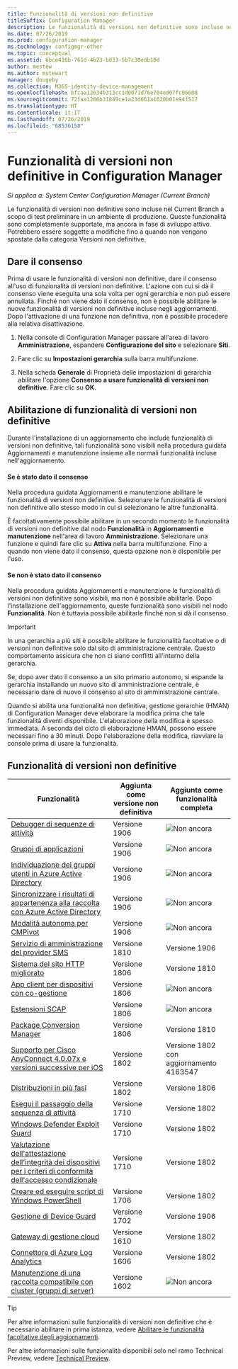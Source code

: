 ```yaml
---
title: Funzionalità di versioni non definitive
titleSuffix: Configuration Manager
description: Le funzionalità di versioni non definitive sono incluse nel Current Branch a scopo di test preliminare in un ambiente di produzione.
ms.date: 07/26/2019
ms.prod: configuration-manager
ms.technology: configmgr-other
ms.topic: conceptual
ms.assetid: 6bce416b-761d-4b23-bd33-5b7c30edb10d
author: mestew
ms.author: mstewart
manager: dougeby
ms.collection: M365-identity-device-management
ms.openlocfilehash: bfcaa12634b313cc1d0071d76e704ed07fc06608
ms.sourcegitcommit: 72faa1266b31849ce1a23d661a1620b01e94f517
ms.translationtype: HT
ms.contentlocale: it-IT
ms.lasthandoff: 07/26/2019
ms.locfileid: "68536158"
---
```

# <a name="pre-release-features-in-configuration-manager"></a>Funzionalità di versioni non definitive in Configuration Manager

*Si applica a: System Center Configuration Manager (Current Branch)*

Le funzionalità di versioni non definitive sono incluse nel Current Branch a scopo di test preliminare in un ambiente di produzione. Queste funzionalità sono completamente supportate, ma ancora in fase di sviluppo attivo. Potrebbero essere soggette a modifiche fino a quando non vengono spostate dalla categoria Versioni non definitive.



## <a name="give-consent"></a>Dare il consenso  

Prima di usare le funzionalità di versioni non definitive, dare il consenso all'uso di funzionalità di versioni non definitive. L'azione con cui si dà il consenso viene eseguita una sola volta per ogni gerarchia e non può essere annullata. Finché non viene dato il consenso, non è possibile abilitare le nuove funzionalità di versioni non definitive incluse negli aggiornamenti. Dopo l'attivazione di una funzione non definitiva, non è possibile procedere alla relativa disattivazione.

1. Nella console di Configuration Manager passare all'area di lavoro **Amministrazione**, espandere **Configurazione del sito** e selezionare **Siti**.  

2. Fare clic su **Impostazioni gerarchia** sulla barra multifunzione.  

3. Nella scheda **Generale** di Proprietà delle impostazioni di gerarchia abilitare l'opzione **Consenso a usare funzionalità di versioni non definitive**. Fare clic su **OK**.  



## <a name="enabling-pre-release-features"></a>Abilitazione di funzionalità di versioni non definitive

Durante l'installazione di un aggiornamento che include funzionalità di versioni non definitive, tali funzionalità sono visibili nella procedura guidata Aggiornamenti e manutenzione insieme alle normali funzionalità incluse nell'aggiornamento.

#### <a name="if-you-have-given-consent"></a>Se è stato dato il consenso
Nella procedura guidata Aggiornamenti e manutenzione abilitare le funzionalità di versioni non definitive. Selezionare le funzionalità di versioni non definitive allo stesso modo in cui si selezionano le altre funzionalità.     

È facoltativamente possibile abilitare in un secondo momento le funzionalità di versioni non definitive dal nodo **Funzionalità** in **Aggiornamenti e manutenzione** nell'area di lavoro **Amministrazione**. Selezionare una funzione e quindi fare clic su **Attiva** nella barra multifunzione. Fino a quando non viene dato il consenso, questa opzione non è disponibile per l'uso.

#### <a name="if-you-havent-given-consent"></a>Se non è stato dato il consenso
Nella procedura guidata Aggiornamenti e manutenzione le funzionalità di versioni non definitive sono visibili, ma non è possibile abilitarle. Dopo l'installazione dell'aggiornamento, queste funzionalità sono visibili nel nodo **Funzionalità**. Non è tuttavia possibile abilitarle finché non si dà il consenso.


> [!Important]  
> In una gerarchia a più siti è possibile abilitare le funzionalità facoltative o di versioni non definitive solo dal sito di amministrazione centrale. Questo comportamento assicura che non ci siano conflitti all'interno della gerarchia. <!--507197-->  
> 
> Se, dopo aver dato il consenso a un sito primario autonomo, si espande la gerarchia installando un nuovo sito di amministrazione centrale, è necessario dare di nuovo il consenso al sito di amministrazione centrale.  

Quando si abilita una funzionalità non definitiva, gestione gerarchie (HMAN) di Configuration Manager deve elaborare la modifica prima che tale funzionalità diventi disponibile. L'elaborazione della modifica è spesso immediata. A seconda del ciclo di elaborazione HMAN, possono essere necessari fino a 30 minuti. Dopo l'elaborazione della modifica, riavviare la console prima di usare la funzionalità.



## <a name="bkmk_table"></a>Funzionalità di versioni non definitive

<!--Note/tip for target article

> [!Note]  
> In this version of Configuration Manager, <feature name> is a pre-release feature. To enable it, see [Pre-release features](/sccm/core/servers/manage/pre-release-features).  


> [!Tip]  
> This feature was first introduced in version 1702 as a [pre-release feature](/sccm/core/servers/manage/pre-release-features). Beginning with version 1906, it's no longer a pre-release feature.  

-->

<!-- With each current branch release, to help purge this list a bit, remove any entries that were added as a full feature in a version that's no longer supported -->
| Funzionalità          | Aggiunta come versione non definitiva | Aggiunta come funzionalità completa |  
|------------------|----------------------|-------------------------|
| [Debugger di sequenze di attività](/sccm/osd/deploy-use/debug-task-sequence) <!--3612274,C3F37661-69E4-4D53-A39C-5D02F97E0E71--> | Versione 1906 | ![Non ancora](media/red_x.png) |
| [Gruppi di applicazioni](/sccm/apps/deploy-use/create-app-groups) <!--3555907,EE16A1D8-EF1B-4094-845F-AC107E7C621D--> | Versione 1906 | ![Non ancora](media/red_x.png) |
| [Individuazione dei gruppi utenti in Azure Active Directory](/sccm/core/servers/deploy/configure/configure-discovery-methods#bkmk_azuregroupdisco) <!--3611956,023715E7-BFBA-4E9E-A80F-B5B626464ADD-->| Versione 1906 | ![Non ancora](media/red_x.png) |
| [Sincronizzare i risultati di appartenenza alla raccolta con Azure Active Directory](/sccm/core/clients/manage/collections/create-collections#bkmk_aadcollsync) <!--3607475,C2127144-C8DE-49F6-9CB3-D4F5B59F9515-->| Versione 1906| ![Non ancora](media/red_x.png)|
| [Modalità autonoma per CMPivot](/sccm/core/servers/manage/cmpivot#bkmk_standalone) <!--3555890/4692885,no GUID--> | Versione 1906 | ![Non ancora](media/red_x.png) |
| [Servizio di amministrazione del provider SMS](/sccm/core/plan-design/hierarchy/plan-for-the-sms-provider#bkmk_admin-service) <!--1359052--> | Versione 1810 | Versione 1906 |
| [Sistema del sito HTTP migliorato](/sccm/core/plan-design/hierarchy/enhanced-http) <!--1356889,1358228--> | Versione 1806 | Versione 1810 |
| [App client per dispositivi con co-gestione](/sccm/comanage/workloads#client-apps) <!--1357892,CC3AE625-BF72-49B1-8AB1-AF0DCF2D6F4C--> | Versione 1806 | ![Non ancora](media/red_x.png) |
| [Estensioni SCAP](/sccm/compliance/plan-design/scap/about-scap) <!--3607889--> | Versione 1806 | ![Non ancora](media/red_x.png) |
| [Package Conversion Manager](/sccm/apps/pcm/package-conversion-manager) <!--1357861--> | Versione 1806 | Versione 1810 |
| [Supporto per Cisco AnyConnect 4.0.07x e versioni successive per iOS](/sccm/mdm/deploy-use/create-vpn-profiles) <!--1357393--> | Versione 1802 | Versione 1802 <br>con aggiornamento 4163547 |
| [Distribuzioni in più fasi](/sccm/osd/deploy-use/create-phased-deployment-for-task-sequence) <!--1356837--> | Versione 1802 | Versione 1806 |
| [Esegui il passaggio della sequenza di attività](/sccm/osd/understand/task-sequence-steps#child-task-sequence) <!--1261338--> |  Versione 1710 | Versione 1802 |
| [Windows Defender Exploit Guard](/sccm/protect/deploy-use/create-deploy-exploit-guard-policy) <!--1355468--> | Versione 1710 | Versione 1802 |
| [Valutazione dell'attestazione dell'integrità dei dispositivi per i criteri di conformità dell'accesso condizionale](/sccm/mdm/deploy-use/manage-access-to-o365-services-for-pcs-managed-by-sccm) <!--1235616--> | Versione 1710 | Versione 1802 |
| [Creare ed eseguire script di Windows PowerShell](/sccm/apps/deploy-use/create-deploy-scripts) <!--1236459--> | Versione 1706 | Versione 1802 |
| [Gestione di Device Guard](/sccm/protect/deploy-use/use-device-guard-with-configuration-manager) <!--3600958 (fka 1355092 & 1319346)--> | Versione 1702 | Versione 1906 |
| [Gateway di gestione cloud](/sccm/core/clients/manage/plan-cloud-management-gateway) <!--1101764--> | Versione 1610 | Versione 1802 |
| [Connettore di Azure Log Analytics](/sccm/core/clients/manage/sync-data-log-analytics) <!--1236739--> | Versione 1606 | Versione 1802 |
| [Manutenzione di una raccolta compatibile con cluster (gruppi di server)](/sccm/sum/deploy-use/service-a-server-group) <!--1081776,290B66D8-C735-4895-B59A-DD732D84A697--> | Versione 1602 | ![Non ancora](media/red_x.png) |

<!--Image used = ![Not yet](media/red_x.png) -->

> [!Tip]  
> Per altre informazioni sulle funzionalità di versioni non definitive che è necessario abilitare in prima istanza, vedere [Abilitare le funzionalità facoltative degli aggiornamenti](/sccm/core/servers/manage/install-in-console-updates#bkmk_options).  
> 
> Per altre informazioni sulle funzionalità disponibili solo nel ramo Technical Preview, vedere [Technical Preview](/sccm/core/get-started/technical-preview).  
